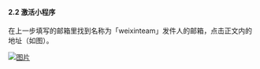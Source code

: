 #### 2.2 激活小程序

在上一步填写的邮箱里找到名称为「weixinteam」发件人的邮箱，点击正文内的地址（如图）。

[![图片](http://qrs.3l7c.com/shareyou/doc/pro/6feb8257-d0e5-4d27-a43d-ca0de967ecf9.027.png "图片")](http://qrs.3l7c.com/shareyou/doc/pro/6feb8257-d0e5-4d27-a43d-ca0de967ecf9.027.png)